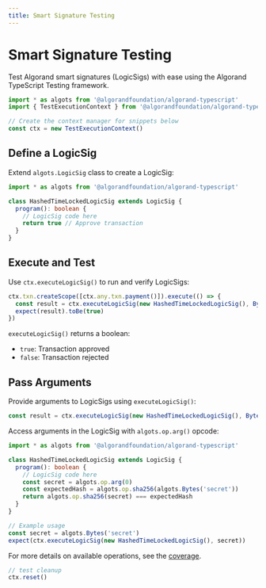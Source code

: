```yaml
---
title: Smart Signature Testing
---
```


# Smart Signature Testing

Test Algorand smart signatures (LogicSigs) with ease using the Algorand TypeScript Testing framework.

```ts
import * as algots from '@algorandfoundation/algorand-typescript'
import { TestExecutionContext } from '@algorandfoundation/algorand-typescript-testing'

// Create the context manager for snippets below
const ctx = new TestExecutionContext()
```

## Define a LogicSig

Extend `algots.LogicSig` class to create a LogicSig:

```ts
import * as algots from '@algorandfoundation/algorand-typescript'

class HashedTimeLockedLogicSig extends LogicSig {
  program(): boolean {
    // LogicSig code here
    return true // Approve transaction
  }
}
```

## Execute and Test

Use `ctx.executeLogicSig()` to run and verify LogicSigs:

```ts
ctx.txn.createScope([ctx.any.txn.payment()]).execute(() => {
  const result = ctx.executeLogicSig(new HashedTimeLockedLogicSig(), Bytes('secret'))
  expect(result).toBe(true)
})
```

`executeLogicSig()` returns a boolean:

- `true`: Transaction approved
- `false`: Transaction rejected

## Pass Arguments

Provide arguments to LogicSigs using `executeLogicSig()`:

```ts
const result = ctx.executeLogicSig(new HashedTimeLockedLogicSig(), Bytes('secret'))
```

Access arguments in the LogicSig with `algots.op.arg()` opcode:

```ts
import * as algots from '@algorandfoundation/algorand-typescript'

class HashedTimeLockedLogicSig extends LogicSig {
  program(): boolean {
    // LogicSig code here
    const secret = algots.op.arg(0)
    const expectedHash = algots.op.sha256(algots.Bytes('secret'))
    return algots.op.sha256(secret) === expectedHash
  }
}

// Example usage
const secret = algots.Bytes('secret')
expect(ctx.executeLogicSig(new HashedTimeLockedLogicSig(), secret))
```

For more details on available operations, see the [coverage](./coverage.md).

```ts
// test cleanup
ctx.reset()
```
